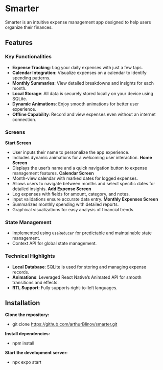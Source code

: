 # Smarter
Smarter is an intuitive expense management app designed to help users organize their finances.

## Features

### Key Functionalities
- **Expense Tracking**: Log your daily expenses with just a few taps.
- **Calendar Integration**: Visualize expenses on a calendar to identify spending patterns.
- **Monthly Summaries**: View detailed breakdowns and insights for each month.
- **Local Storage**: All data is securely stored locally on your device using SQLite.
- **Dynamic Animations**: Enjoy smooth animations for better user experience.
- **Offline Capability**: Record and view expenses even without an internet connection.

### Screens
**Start Screen**
- User inputs their name to personalize the app experience.
- Includes dynamic animations for a welcoming user interaction.
**Home Screen**
- Displays the user’s name and a quick navigation button to expense management features.
**Calendar Screen**
- Month-view calendar with marked dates for logged expenses.
- Allows users to navigate between months and select specific dates for detailed insights.
**Add Expense Screen**
- Log expenses with fields for amount, category, and notes.
- Input validations ensure accurate data entry.
**Monthly Expenses Screen**
- Summarizes monthly spending with detailed reports.
- Graphical visualizations for easy analysis of financial trends.

### State Management
- Implemented using `useReducer` for predictable and maintainable state management.
- Context API for global state management.

### Technical Highlights
- **Local Database**: SQLite is used for storing and managing expense records.
- **Animations**: Leveraged React Native’s Animated API for smooth transitions and effects.
- **RTL Support**: Fully supports right-to-left languages.

## Installation

**Clone the repository:**
- git clone https://github.com/arthurBlinov/smarter.git

**Install dependencies:**
- npm install

**Start the development server:**
- npx expo start
